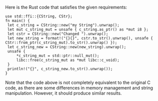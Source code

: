 Here is the Rust code that satisfies the given requirements:
```
use std::ffi::{CString, CStr};
fn main() {
 let c_string = CString::new("my String").unwrap();
 let mut c_string_mut = unsafe { c_string.as_ptr() as *mut i8 };
 let cstr = CString::new("Changed ").unwrap();
 let new_string = format!("{}{}", cstr.to_str().unwrap(), unsafe { CStr::from_ptr(c_string_mut).to_str().unwrap() });
 let c_string_new = CString::new(new_string).unwrap();
 unsafe {
     *c_string_mut = std::ptr::null_mut();
     libc::free(c_string_mut as *mut libc::c_void);
 }
 println!("{}", c_string_new.to_str().unwrap());
}
``` 
Note that the code above is not completely equivalent to the original C code, as there are some differences in memory management and string manipulation. However, it should produce similar results.

